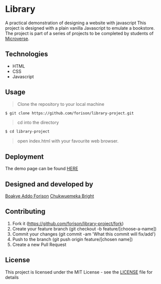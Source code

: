 # Library

A practical demonstration of designing a website with javascript
This project is designed with a plain vanilla Javascript to emulate a bookstore.
The project is part of a series of projects to be completed by students of [Microverse](https://www.microverse.org/ "The Global School for Remote Software Developers!").

## Technologies

- HTML
- CSS
- Javascript

## Usage

> Clone the repository to your local machine

```sh
$ git clone https://github.com/forison/library-project.git
```

> cd into the directory

```sh
$ cd library-project
```

> open index.html with your favourite web browser.

## Deployment

The demo page can be found [HERE](https://forison.github.io/library-project/)

## Designed and developed by

[Boakye Addo Forison](https://github.com/Forison)
[Chukwuemeka Bright](https://github.com/macbright)

## Contributing

1. Fork it (https://github.com/forison/library-project/fork)
2. Create your feature branch (git checkout -b feature/[choose-a-name])
3. Commit your changes (git commit -am 'What this commit will fix/add')
4. Push to the branch (git push origin feature/[chosen name])
5. Create a new Pull Request

## License

This project is licensed under the MIT License - see the [LICENSE](./LICENSE.md) file for details
